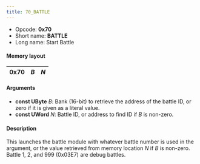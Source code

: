 ```yaml
---
title: 70_BATTLE
---
```


- Opcode: **0x70**
- Short name: **BATTLE**
- Long name: Start Battle

#### Memory layout

| 0x70 | *B* | *N* |
|------|-----|-----|

#### Arguments

- **const UByte** *B*: Bank (16-bit) to retrieve the address of the battle ID, or zero if it is given as a literal value.
- **const UWord** *N*: Battle ID, or address to find ID if *B* is non-zero.

#### Description

This launches the battle module with whatever battle number is used in the argument, or the value retrieved from memory location *N* if *B* is non-zero. Battle 1, 2, and 999 (0x03E7) are debug battles.
